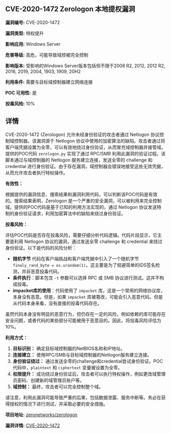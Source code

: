 ## CVE-2020-1472 Zerologon 本地提权漏洞

**漏洞编号:** CVE-2020-1472

**漏洞类型:** 特权提升

**影响应用:** Windows Server

**危害等级:** 高危，可能导致域控被完全控制

**影响版本:** 受影响的Windows Server版本包括但不限于2008 R2, 2012, 2012 R2, 2016, 2019, 2004, 1903, 1909, 20H2

**利用条件:** 需要与目标域控制器建立网络连接

**POC 可用性:** 是

**投毒风险:** 10%

## 详情

CVE-2020-1472 (Zerologon) 允许未经身份验证的攻击者通过 Netlogon 协议控制域控制器。该漏洞源于 Netlogon 协议中使用的加密算法的缺陷。攻击者通过将客户端凭据设置为全零，可以有效地绕过身份验证，从而冒充域控制器并接管域。提供的POC代码 `zerologon.py` 实现了通过 RPC/SMB 利用此漏洞的验证过程。该脚本通过与域控制器的 Netlogon 服务建立连接，发送全零的 challenge 和 credential 进行身份验证。由于存在漏洞，域控制器会错误地接受这些无效凭据，从而允许攻击者执行特权操作。

**有效性：**

根据提供的漏洞信息、搜索结果和漏洞利用代码，可以判断该POC代码是有效的。搜索结果表明，Zerologon 是一个严重的安全漏洞，可以被利用来完全控制域。提供的POC代码是基于已知的利用方法实现的，通过 Netlogon 协议发送特制的身份验证请求，利用加密算法中的缺陷来绕过身份验证。

**投毒风险：**

评估POC代码是否存在投毒风险，需要仔细分析代码逻辑。代码片段显示，它主要是利用 Netlogon 协议的漏洞，通过发送全零 challenge 和 credential 来绕过身份验证。以下是代码的风险分析：

*   **随机字节** 代码在客户端挑战和客户端凭据中引入了一个随机字节 `finaly_rand_byte = os.urandom(1)`。这主要是为了规避简单的IDS签名检测，并非恶意投毒代码。
*   **条件执行**：脚本包含 `-t` 参数可以选择 RPC 或 SMB 协议进行测试。这并不构成投毒。
*   **impacket库的使用**：代码使用了 `impacket` 库，这是一个常用的网络协议库，本身没有恶意。但是，如果 `impacket` 库被篡改，可能会引入恶意代码。但是从代码本身来看，没有直接的投毒代码存在。

虽然代码本身没有明显的恶意行为，但仍存在一定的风险，例如依赖的库可能存在安全问题，或者代码的某些部分可能被用于恶意目的。因此，将投毒风险评估为10%。

**利用方式：**

1.  **目标识别：** 确定目标域控制器的NetBIOS名称和IP地址。
2.  **连接建立：** 使用RPC/SMB与目标域控制器的Netlogon服务建立连接。
3.  **身份验证绕过：** 通过发送全零的challenge和credential尝试身份验证。POC代码中，`plaintext` 和 `ciphertext` 变量被设置为全零。
4.  **权限提升：** 成功绕过身份验证后，攻击者可以执行特权操作，例如更改域管理员密码、创建新的域管理员账户等。
5.  **域控制：** 最终，攻击者可以完全控制整个域。

请注意，利用此漏洞可能导致严重的后果，包括数据泄露、服务中断等。务必在获得授权的情况下进行测试，并采取必要的安全措施。

**项目地址:** [zeronetworks/zerologon](https://github.com/zeronetworks/zerologon)

**漏洞详情:** [CVE-2020-1472](https://nvd.nist.gov/vuln/detail/CVE-2020-1472)
